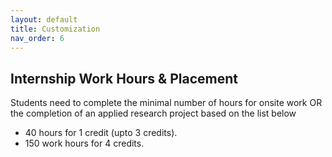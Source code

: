 ```yaml
---
layout: default
title: Customization
nav_order: 6
---
```


## Internship Work Hours & Placement

Students need to complete the minimal number of hours for onsite work OR the completion of an applied research project based on the list below

* 40 hours for 1 credit (upto 3 credits).
* 150 work hours for 4 credits.
